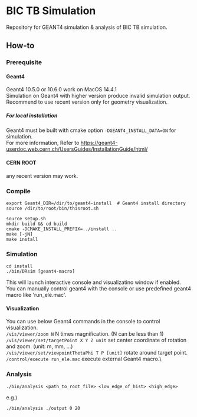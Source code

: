 # BIC TB Simulation
Repository for GEANT4 simulation &amp; analysis of BIC TB simulation.

## How-to
### Prerequisite
    
#### Geant4
Geant4 10.5.0 or 10.6.0 work on MacOS 14.4.1\
Simulation on Geant4 with higher version produce invalid simulation output.\
Recommend to use recent version only for geometry visualization.

##### For local installation
Geant4 must be built with cmake option `-DGEANT4_INSTALL_DATA=ON` for simulation.\
For more information, Refer to https://geant4-userdoc.web.cern.ch/UsersGuides/InstallationGuide/html/

#### CERN ROOT
any recent version may work.

### Compile

    export Geant4_DIR=/dir/to/geant4-install  # Geant4 install directory
    source /dir/to/root/bin/thisroot.sh
    
    source setup.sh
    mkdir build && cd build
    cmake -DCMAKE_INSTALL_PREFIX=../install ..
    make [-jN]
    make install

### Simulation
    
    cd install
    ./bin/DRsim [geant4-macro]
This will launch interactive console and visualizatino window if enabled.\
You can manually control geant4 with the console or use predefined geant4 macro like 'run_ele.mac'.

#### Visualization
You can use below Geant4 commands in the console to control visualization.\
`/vis/viewer/zoom N` N times magnification. (N can be less than 1)\
`/vis/viewer/set/targetPoint X Y Z unit` set center coordinate of rotation and zoom. (unit: m, mm, ...)\
`/vis/viewer/set/viewpointThetaPhi T P [unit]` rotate around target point.\
`/control/execute run_ele.mac` execute external Geant4 macro.\

### Analysis

    ./bin/analysis <path_to_root_file> <low_edge_of_hist> <high_edge>

e.g.)

    ./bin/analysis ./output 0 20
